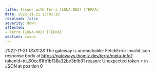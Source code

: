 ```yaml
---
title: Issues with Terra (LUNA-002) [TERRA]
date: 2022-11-21 13:01:28
resolved: false
severity: down
affected:
- Terra (LUNA-002) [TERRA]
section: issue
---
```


*2022-11-21 13:01:28* The gateway is unreachable: FetchError invalid json response body at https://gateways.thomiz.dev/terra/meta-info?tokenId=tti_60ce61fb1bf38a32be3bfb91 reason: Unexpected token < in JSON at position 0